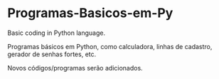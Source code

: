 # Programas-Basicos-em-Py
Basic coding in Python language.

Programas básicos em Python, como calculadora, linhas de cadastro, gerador de senhas fortes, etc. 

Novos códigos/programas serão adicionados.
